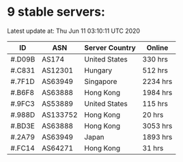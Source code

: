# 9 stable servers:

Latest update at: Thu Jun 11 03:10:11 UTC 2020

| ID | ASN | Server Country | Online |
| -- | --- | -------------- | ------ |
| #.D09B | AS174 | United States | 330 hrs |
| #.C831 | AS12301 | Hungary | 512 hrs |
| #.7F1D | AS63949 | Singapore | 2234 hrs |
| #.B6F8 | AS63888 | Hong Kong | 1984 hrs |
| #.9FC3 | AS53889 | United States | 115 hrs |
| #.988D | AS133752 | Hong Kong | 20 hrs |
| #.BD3E | AS63888 | Hong Kong | 3053 hrs |
| #.2A79 | AS63949 | Japan | 1893 hrs |
| #.FC14 | AS64271 | Hong Kong | 31 hrs |

